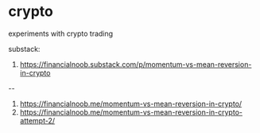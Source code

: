 # crypto
experiments with crypto trading

substack:
1. https://financialnoob.substack.com/p/momentum-vs-mean-reversion-in-crypto

--

1. https://financialnoob.me/momentum-vs-mean-reversion-in-crypto/
2. https://financialnoob.me/momentum-vs-mean-reversion-in-crypto-attempt-2/
